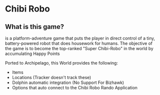 # Chibi Robo

## What is this game?

 is a platform-adventure game that puts the player in direct control of a tiny, 
 battery-powered robot that does housework for humans. The objective of the game 
 is to become the top-ranked "Super Chibi-Robo" in the world by accumulating Happy Points

Ported to Archipelago, this World provides the following:
- Items
- Locations (Tracker doesn't track these)
- Dolphin automatic integration (No Support For Bizhawk)
- Options that auto connect to the Chibi Robo Rando Application

